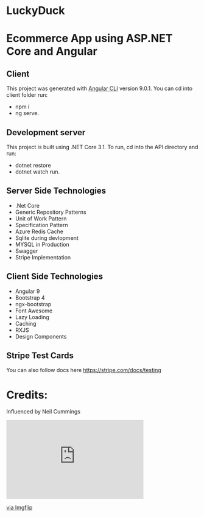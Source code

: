 # LuckyDuck

# Ecommerce App using ASP.NET Core and Angular

## Client

This project was generated with [Angular CLI](https://github.com/angular/angular-cli) version 9.0.1. You can cd into client folder run:
- npm i
- ng serve.

## Development server

This project is built using .NET Core 3.1. To run, cd into the API directory and run:
- dotnet restore 
- dotnet watch run.

## Server Side Technologies

- .Net Core
- Generic Repository Patterns
- Unit of Work Pattern
- Specification Pattern
- Azure Redis Cache
- Sqlite during devlopment
- MYSQL in Production
- Swagger
- Stripe Implementation

## Client Side Technologies

- Angular 9
- Bootstrap 4
- ngx-bootstrap
- Font Awesome
- Lazy Loading
- Caching
- RXJS
- Design Components


## Stripe Test Cards

You can also follow docs here https://stripe.com/docs/testing

# Credits:
Influenced by Neil Cummings

<div style="width:360px;max-width:100%;"><div style="height:0;padding-bottom:57.5%;position:relative;"><iframe width="360" height="207" style="position:absolute;top:0;left:0;width:100%;height:100%;" frameBorder="0" src="https://imgflip.com/embed/4pdrf4"></iframe></div><p><a href="https://imgflip.com/gif/4pdrf4">via Imgflip</a></p></div>